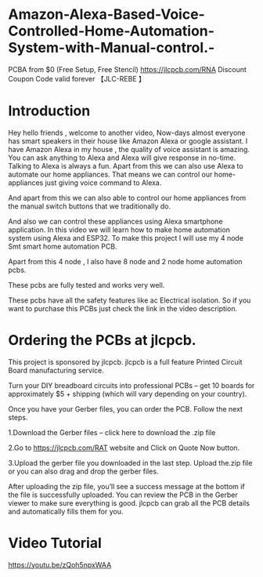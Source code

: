 # Amazon-Alexa-Based-Voice-Controlled-Home-Automation-System-with-Manual-control.-

PCBA from $0 (Free Setup, Free Stencil) https://jlcpcb.com/RNA Discount Coupon Code valid forever 【JLC-REBE 】
# Introduction

Hey hello friends , welcome to another video, Now-days almost everyone has smart speakers in their house like Amazon Alexa or google assistant.
I have Amazon Alexa in my house , the quality of voice assistant is amazing. You can ask anything to Alexa and Alexa will give response  in no-time. Talking to Alexa is always a fun.
Apart from this we can also use Alexa to automate our home appliances.
That means we can control our home-appliances just giving voice command to Alexa.

And apart from this we can also able to control our home appliances from the manual switch buttons that we traditionally do. 

And also we can control these appliances using Alexa smartphone application. 
In this video we will learn how to make home automation system using Alexa and ESP32.
To make this project I will use my 4 node Smt smart home automation PCB.

Apart from this 4 node , I also have 8 node and 2 node home automation pcbs.

These pcbs are fully tested and works very well.

These pcbs have all the safety features like ac Electrical isolation.
So if you want to purchase this PCBs just check the link in the video description.


# Ordering the PCBs at jlcpcb.

This project is sponsored by jlcpcb. jlcpcb is a full feature Printed Circuit Board manufacturing service.

Turn your DIY breadboard circuits into professional PCBs – get 10 boards for approximately $5 + shipping (which will vary depending on your country).

Once you have your Gerber files, you can order the PCB. Follow the next steps.

1.Download the Gerber files – click here to download the .zip file

2.Go to https://jlcpcb.com/RAT website and Click on Quote Now button.

3.Upload the gerber file you downloaded in the last step. Upload the.zip file or you can also drag and drop the gerber files.

After uploading the zip file, you’ll see a success message at the bottom if the file is successfully uploaded. You can review the PCB in the Gerber viewer to make sure everything is good. jlcpcb can grab all the PCB details and automatically fills them for you.

# Video Tutorial
https://youtu.be/zQoh5npxWAA

